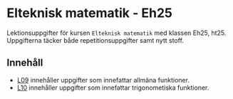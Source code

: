 # Elteknisk matematik - Eh25

Lektionsuppgifter för kursen `Elteknisk matematik` med klassen Eh25, ht25. Uppgifterna täcker både
repetitionsuppgifter samt nytt stoff.

## Innehåll
* [L09](./L09/README.md) innehåller uppgifter som innefattar allmäna funktioner.
* [L10](./L10/README.md) innehåller uppgifter som innefattar trigonometiska funktioner.